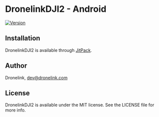 # DronelinkDJI2 - Android

[![Version](https://jitpack.io/v/com.github.dronelink/dronelink-dji2-android.svg)](https://jitpack.io/#com.github.dronelink/dronelink-dji2-android)

## Installation

DronelinkDJI2 is available through [JitPack](https://jitpack.io/#com.github.dronelink/dronelink-dji2-android).

## Author

Dronelink, dev@dronelink.com

## License

DronelinkDJI2 is available under the MIT license. See the LICENSE file for more info.
